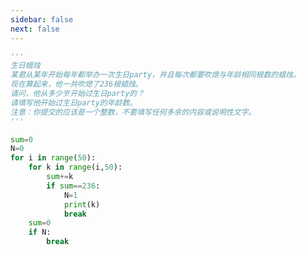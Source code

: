 ```yaml
---
sidebar: false
next: false
---
```

<BlogInfo/>






```python
'''
生日蜡烛
某君从某年开始每年都举办一次生日party，并且每次都要吹熄与年龄相同根数的蜡烛。
现在算起来，他一共吹熄了236根蜡烛。
请问，他从多少岁开始过生日party的？
请填写他开始过生日party的年龄数。
注意：你提交的应该是一个整数，不要填写任何多余的内容或说明性文字。
'''

sum=0
N=0
for i in range(50):
    for k in range(i,50):
        sum+=k
        if sum==236:
            N=1
            print(k)
            break
    sum=0
    if N:
        break


```






<ActionBox />
        
<style>#top-box {margin-top:0.5rem!important;}</style>